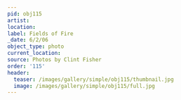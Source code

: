 ```yaml
---
pid: obj115
artist:
location:
label: Fields of Fire
_date: 6/2/06
object_type: photo
current_location:
source: Photos by Clint Fisher
order: '115'
header:
  teaser: /images/gallery/simple/obj115/thumbnail.jpg
  image: /images/gallery/simple/obj115/full.jpg
---
```

